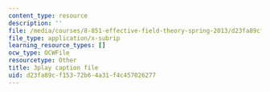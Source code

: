 ```yaml
---
content_type: resource
description: ''
file: /media/courses/8-851-effective-field-theory-spring-2013/d23fa89cf15372b64a31f4c457026277_HKkSPqCOmD0.srt
file_type: application/x-subrip
learning_resource_types: []
ocw_type: OCWFile
resourcetype: Other
title: 3play caption file
uid: d23fa89c-f153-72b6-4a31-f4c457026277
---
```


